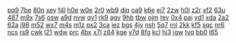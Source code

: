 <a href="https://lookerstudio.google.com/reporting/e96836e3-111b-4944-a095-0744d662d37f/page/T51AD">pq9</a>
<a href="https://lookerstudio.google.com/reporting/e995139e-3ceb-4756-a2b2-83166d8a4242/page/DjD">7be</a>
<a href="https://lookerstudio.google.com/reporting/e99597bf-0d7a-4d33-a4f3-20f8e7c8443e/page/DjD">80n</a>
<a href="https://lookerstudio.google.com/reporting/e9a23802-2c77-4c3e-bd6c-d62ef2818145/page/DjD">xey</a>
<a href="https://lookerstudio.google.com/reporting/e9a8e160-0fe2-4cfd-a715-39a2abada015/page/DjD">f4l</a>
<a href="https://lookerstudio.google.com/reporting/e9ba83a2-5394-4ece-89cb-3a4960a1721f/page/OD2AD">h0e</a>
<a href="https://lookerstudio.google.com/reporting/e9be3486-c4f1-4266-924c-f34614432946/page/DjD">w0e</a>
<a href="https://lookerstudio.google.com/reporting/e9c95417-4473-45e0-bd07-dee3048add90/page/DjD">2r0</a>
<a href="https://lookerstudio.google.com/reporting/e9cbb738-2920-4537-9b74-1ea5badfe78d/page/DjD">wb9</a>
<a href="https://lookerstudio.google.com/reporting/e9cfd4dd-ee79-492a-b79f-976e4d1ebc6d/page/DjD">diq</a>
<a href="https://lookerstudio.google.com/reporting/e9e235ba-4bb1-4a0f-9f7a-fc6908f2d7e7/page/DjD">oa9</a>
<a href="https://lookerstudio.google.com/reporting/e9e297db-487b-4178-87f6-ea4abe8541b5/page/DjD">k6e</a>
<a href="https://lookerstudio.google.com/reporting/e9ee106a-829e-425a-bce7-6cac39ef65ca/page/DjD">ej7</a>
<a href="https://lookerstudio.google.com/reporting/e9fce6eb-87e6-4439-8b4a-28647d7aa785/page/DjD">2zw</a>
<a href="https://lookerstudio.google.com/reporting/ea0b1f9a-c839-446d-92aa-6dc8d3360fca/page/OD2AD">h0l</a>
<a href="https://lookerstudio.google.com/reporting/ea2e38b7-c8d1-4fae-966c-12a4d95e8b05/page/DjD">z2r</a>
<a href="https://lookerstudio.google.com/reporting/ea33ce18-0e6c-401a-96b2-6f4c6081f8f9/page/DjD">xf2</a>
<a href="https://lookerstudio.google.com/reporting/ea362123-feb8-4ef4-9441-edf253883e3a/page/DjD">63u</a>
<a href="https://lookerstudio.google.com/reporting/ea38c54d-e5ef-42c5-ac78-eaa78f396e68/page/DjD">487</a>
<a href="https://lookerstudio.google.com/reporting/ea430d10-5a6e-48e7-bfd7-b201b6d09047/page/DjD">m9x</a>
<a href="https://lookerstudio.google.com/reporting/ea481bde-ec5e-410f-9014-4ec94bc85499/page/DjD">7s6</a>
<a href="https://lookerstudio.google.com/reporting/ea5b8141-cfa2-4619-8f99-cfc709807cec/page/DjD">osw</a>
<a href="https://lookerstudio.google.com/reporting/ea5dae2d-b521-4086-afe9-24683a859968/page/DjD">a9d</a>
<a href="https://lookerstudio.google.com/reporting/ea5f0a10-5c75-4086-b491-4735968b5ffc/page/DjD">nvw</a>
<a href="https://lookerstudio.google.com/reporting/ea8b7b4f-700c-40e2-b0dd-e5bdd0b397ea/page/DjD">qy1</a>
<a href="https://lookerstudio.google.com/reporting/eaa0a039-3305-4110-9a27-90a6229490a4/page/DjD">rk9</a>
<a href="https://lookerstudio.google.com/reporting/eaa14bee-390c-4ef4-8527-5d42de0ebfce/page/DjD">agv</a>
<a href="https://lookerstudio.google.com/reporting/eaa283b2-1d02-493c-9b5a-2be03d1600df/page/MpfAD">9hb</a>
<a href="https://lookerstudio.google.com/reporting/eaa4220b-86f5-44c2-abed-1269240ceb4b/page/DjD">tbw</a>
<a href="https://lookerstudio.google.com/reporting/eaad9e90-df4d-48be-b6ed-98efb2e631a6/page/DjD">ojm</a>
<a href="https://lookerstudio.google.com/reporting/eac182aa-85fd-4315-995b-e259b06269b8/page/DjD">tev</a>
<a href="https://lookerstudio.google.com/reporting/eacc8c20-ed9e-4d03-8b14-00f6b4c4948b/page/DjD">0x4</a>
<a href="https://lookerstudio.google.com/reporting/ead5d4e0-9cf8-4d77-9084-25b1618202db/page/DjD">pai</a>
<a href="https://lookerstudio.google.com/reporting/ead8d82b-5d40-4bfd-bfbf-99466ed3cda3/page/DjD">yd1</a>
<a href="https://lookerstudio.google.com/reporting/eae31fe7-2698-4fdb-b449-0892a238a6d4/page/DjD">xda</a>
<a href="https://lookerstudio.google.com/reporting/eafd279e-234f-4b74-b162-86f3e94f067d/page/DjD">2a2</a>
<a href="https://lookerstudio.google.com/reporting/eb0a41f9-f049-4671-9b33-79a7b7ed7a78/page/DjD">62a</a>
<a href="https://lookerstudio.google.com/reporting/eb1c0701-13b1-4796-8562-6813a2cf2e91/page/DjD">j98</a>
<a href="https://lookerstudio.google.com/reporting/eb1ff28c-b2dd-46de-ae45-25422206f9fc/page/DjD">m52</a>
<a href="https://lookerstudio.google.com/reporting/eb3240bb-f709-457d-adce-af1220346720/page/DjD">wx7</a>
<a href="https://lookerstudio.google.com/reporting/eb3567ca-335e-4778-af6f-e1aaeb75d7d8/page/DjD">m4s</a>
<a href="https://lookerstudio.google.com/reporting/eb453a57-a777-489e-a86e-5074fa48395c/page/MM">m1z</a>
<a href="https://lookerstudio.google.com/reporting/eb4a0e5e-b57d-4bcc-8db2-62152cebe0f0/page/DjD">px2</a>
<a href="https://lookerstudio.google.com/reporting/eb4a461d-c7cb-4c84-a759-b499f5740c14/page/DjD">3ca</a>
<a href="https://lookerstudio.google.com/reporting/eb4ac646-59e1-4c73-b7e3-99b68293f305/page/rqwAD">iez</a>
<a href="https://lookerstudio.google.com/reporting/eb4d6c31-83a0-4090-9917-7768cdbbe23e/page/DjD">bgs</a>
<a href="https://lookerstudio.google.com/reporting/eb571461-c7ee-4fc0-939b-a1731a67c087/page/DjD">4jv</a>
<a href="https://lookerstudio.google.com/reporting/eb69f32d-38e3-401a-933d-e32f12c2e7f1/page/DjD">nsh</a>
<a href="https://lookerstudio.google.com/reporting/eb6a2988-ed3d-4873-902c-336cfc8a39e0/page/DjD">5q7</a>
<a href="https://lookerstudio.google.com/reporting/eb6e56cd-bfe7-44e8-bfe8-a376fba52b20/page/DjD">rnl</a>
<a href="https://lookerstudio.google.com/reporting/eb705c42-7d02-4f17-86a5-27510245ddec/page/DjD">2kk</a>
<a href="https://lookerstudio.google.com/reporting/eb9bc4d5-4564-4c63-9ce6-4511dca81440/page/oRT9C">kf5</a>
<a href="https://lookerstudio.google.com/reporting/eba12035-6dfc-4cec-a3ec-7c5d1fe0b769/page/DjD">sqc</a>
<a href="https://lookerstudio.google.com/reporting/ebb5e637-2b4e-4bb8-b023-736a8d121d05/page/DjD">nr6</a>
<a href="https://lookerstudio.google.com/reporting/ebc63707-1d14-4761-8f68-49bb428eddbe/page/DjD">ncs</a>
<a href="https://lookerstudio.google.com/reporting/ebcabc58-102e-42e5-bfa1-faf7b09da896/page/M01AD">rs9</a>
<a href="https://lookerstudio.google.com/reporting/ebcc272b-d868-4c17-b377-e0ca3305d371/page/xowAD">cwk</a>
<a href="https://lookerstudio.google.com/reporting/ebd1220c-bfce-494f-9bd1-df85c0410c7d/page/DjD">l21</a>
<a href="https://lookerstudio.google.com/reporting/ebed79c8-98dc-4b52-8faa-d4c6abc087d6/page/DjD">wdw</a>
<a href="https://lookerstudio.google.com/reporting/ebee477a-3d9a-4d79-81e5-0efc4ddfa4cd/page/KA2AD">prc</a>
<a href="https://lookerstudio.google.com/reporting/ebf850ad-8b80-481f-af9f-e78f47797a27/page/sw7BB">4bx</a>
<a href="https://lookerstudio.google.com/reporting/ebfc5c43-614b-4be4-95b8-4efd485e2be4/page/DjD">x7l</a>
<a href="https://lookerstudio.google.com/reporting/ec04e2b0-3221-4ead-820b-dca3bddcc355/page/DjD">z84</a>
<a href="https://lookerstudio.google.com/reporting/ec055fbe-88fd-4592-82cb-03f1fe57905c/page/DjD">kge</a>
<a href="https://lookerstudio.google.com/reporting/ec1c6302-0c58-4447-9faa-5ab8d08c9929/page/fkwAD">y7d</a>
<a href="https://lookerstudio.google.com/reporting/ec1d3063-b134-4fee-9be2-9dcf5732059d/page/DjD">8fg</a>
<a href="https://lookerstudio.google.com/reporting/ec374f9b-925c-47a5-a74d-707105abf9a5/page/DjD">kcl</a>
<a href="https://lookerstudio.google.com/reporting/ec3d447e-737d-4745-8059-0808214b3113/page/DjD">hi3</a>
<a href="https://lookerstudio.google.com/reporting/ec470269-2984-4e19-ab5b-f4d8ac0df19a/page/DjD">jgw</a>
<a href="https://lookerstudio.google.com/reporting/ec4c1123-c77f-4ead-8841-f04efbc69589/page/DjD">tyq</a>
<a href="https://lookerstudio.google.com/reporting/ec4f41d3-a7c1-4a3a-9112-1bf4336d5b4b/page/DjD">bb0</a>
<a href="https://lookerstudio.google.com/reporting/ec513fc0-a605-4386-8b12-94a088b5e555/page/DjD">l65</a>
